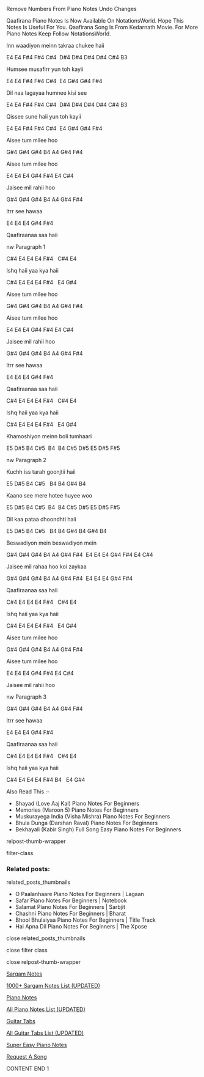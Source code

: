
Remove Numbers From Piano Notes
Undo Changes

Qaafirana Piano Notes Is Now Available On NotationsWorld. Hope This Notes Is Useful For You. Qaafirana Song Is From Kedarnath Movie. For More Piano Notes Keep Follow NotationsWorld.

Inn waadiyon meinn takraa chukee haii

E4 E4 F#4 F#4 C#4  D#4 D#4 D#4 D#4 C#4 B3

Humsee musafirr yun toh kayii

E4 E4 F#4 F#4 C#4  E4 G#4 G#4 F#4

Dil naa lagayaa humnee kisi see

E4 E4 F#4 F#4 C#4  D#4 D#4 D#4 D#4 C#4 B3

Qissee sune haii yun toh kayii

E4 E4 F#4 F#4 C#4  E4 G#4 G#4 F#4

Aisee tum milee hoo

G#4 G#4 G#4 B4 A4 G#4 F#4

Aisee tum milee hoo

E4 E4 E4 G#4 F#4 E4 C#4

Jaisee mil rahii hoo

G#4 G#4 G#4 B4 A4 G#4 F#4

Itrr see hawaa

E4 E4 E4 G#4 F#4

Qaafiraanaa saa haii

nw Paragraph 1

C#4 E4 E4 E4 F#4   C#4 E4

Ishq haii yaa kya haii

C#4 E4 E4 E4 F#4   E4 G#4

Aisee tum milee hoo

G#4 G#4 G#4 B4 A4 G#4 F#4

Aisee tum milee hoo

E4 E4 E4 G#4 F#4 E4 C#4

Jaisee mil rahii hoo

G#4 G#4 G#4 B4 A4 G#4 F#4

Itrr see hawaa

E4 E4 E4 G#4 F#4

Qaafiraanaa saa haii

C#4 E4 E4 E4 F#4   C#4 E4

Ishq haii yaa kya haii

C#4 E4 E4 E4 F#4   E4 G#4

Khamoshiyon meinn boli tumhaari

E5 D#5 B4 C#5  B4  B4 C#5 D#5 E5 D#5 F#5

nw Paragraph 2

Kuchh iss tarah goonjtii haii

E5 D#5 B4 C#5   B4 B4 G#4 B4

Kaano see mere hotee huyee woo

E5 D#5 B4 C#5  B4  B4 C#5 D#5 E5 D#5 F#5

Dil kaa pataa dhoondhti haii

E5 D#5 B4 C#5   B4 B4 G#4 B4 G#4 B4

Beswadiyon mein beswadiyon mein

G#4 G#4 G#4 B4 A4 G#4 F#4  E4 E4 E4 G#4 F#4 E4 C#4

Jaisee mil rahaa hoo koi zaykaa

G#4 G#4 G#4 B4 A4 G#4 F#4  E4 E4 E4 G#4 F#4

Qaafiraanaa saa haii

C#4 E4 E4 E4 F#4   C#4 E4

Ishq haii yaa kya haii

C#4 E4 E4 E4 F#4   E4 G#4

Aisee tum milee hoo

G#4 G#4 G#4 B4 A4 G#4 F#4

Aisee tum milee hoo

E4 E4 E4 G#4 F#4 E4 C#4

Jaisee mil rahii hoo

nw Paragraph 3

G#4 G#4 G#4 B4 A4 G#4 F#4

Itrr see hawaa

E4 E4 E4 G#4 F#4

Qaafiraanaa saa haii

C#4 E4 E4 E4 F#4   C#4 E4

Ishq haii yaa kya haii

C#4 E4 E4 E4 F#4 B4   E4 G#4

Also Read This :-

* Shayad (Love Aaj Kal) Piano Notes For Beginners
* Memories (Maroon 5) Piano Notes For Beginners
* Muskurayega India (Visha Mishra) Piano Notes For Beginners
* Bhula Dunga (Darshan Raval) Piano Notes For Beginners
* Bekhayali (Kabir Singh) Full Song Easy Piano Notes For Beginners

relpost-thumb-wrapper

filter-class

### Related posts:

related_posts_thumbnails

* O Paalanhaare Piano Notes For Beginners | Lagaan
* Safar Piano Notes For Beginners | Notebook
* Salamat Piano Notes For Beginners | Sarbjit
* Chashni Piano Notes For Beginners | Bharat
* Bhool Bhulaiyaa Piano Notes For Beginners | Title Track
* Hai Apna Dil Piano Notes For Beginners | The Xpose

close related_posts_thumbnails

close filter class

close relpost-thumb-wrapper

[Sargam Notes](https://www.notationsworld.com/sargam-notes.html)

[1000+ Sargam Notes List (UPDATED)](https://www.notationsworld.com/all-songs-list-sargam-notes.html)

[Piano Notes](https://www.notationsworld.com/piano-notes.html)

[All Piano Notes List (UPDATED)](https://www.notationsworld.com/all-songs-list-piano-notes.html)

[Guitar Tabs](https://www.notationsworld.com/guitar-tabs.html)

[All Guitar Tabs List (UPDATED)](https://www.notationsworld.com/all-songs-list-guitar-tabs.html)

[Super Easy Piano Notes](https://studywall.in/)

[Request A Song](https://www.notationsworld.com/request-a-song.html)

CONTENT END 1

